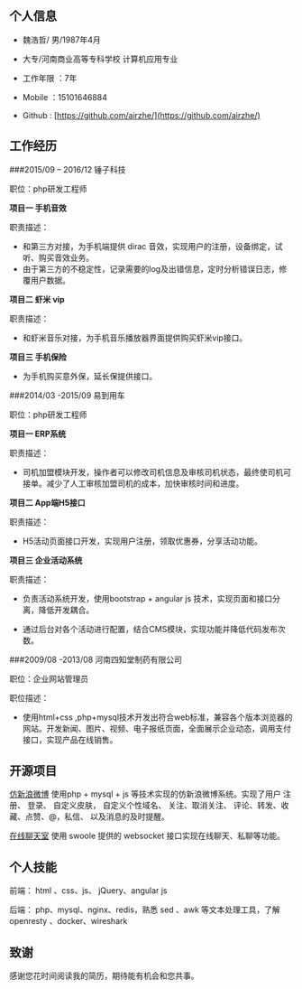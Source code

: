 ## 个人信息

+ 魏浩哲/ 男/1987年4月
+ 大专/河南商业高等专科学校   计算机应用专业    + 工作年限 ：7年+ Mobile  ：15101646884+ Github  : [https://github.com/airzhe/](https://github.com/airzhe/)


## 工作经历

###2015/09 – 2016/12			锤子科技

职位：php研发工程师

**项目一 手机音效**

职责描述：

+ 和第三方对接，为手机端提供 dirac 音效，实现用户的注册，设备绑定，试听、购买音效业务。
+ 由于第三方的不稳定性，记录需要的log及出错信息，定时分析错误日志，修覆用户数据。

**项目二 虾米 vip**

职责描述：

+ 和虾米音乐对接，为手机音乐播放器界面提供购买虾米vip接口。

**项目三 手机保险**

+ 为手机购买意外保，延长保提供接口。

 

###2014/03 -2015/09      易到用车

职位：php研发工程师

**项目一 ERP系统**

职责描述：

+ 司机加盟模块开发，操作者可以修改司机信息及审核司机状态，最终使司机可接单。减少了人工审核加盟司机的成本，加快审核时间和进度。

**项目二 App端H5接口**

职责描述：

+ H5活动页面接口开发，实现用户注册，领取优惠券，分享活动功能。

**项目三 企业活动系统**

职责描述：

+ 负责活动系统开发，使用bootstrap + angular js 技术，实现页面和接口分离，降低开发耦合。

+ 通过后台对各个活动进行配置，结合CMS模块，实现功能并降低代码发布次数。

 
###2009/08 -2013/08     河南四知堂制药有限公司

职位：企业网站管理员

职位描述：

+ 使用html+css ,php+mysql技术开发出符合web标准，兼容各个版本浏览器的网站。开发新闻、图片、视频、电子报纸页面，全面展示企业动态，调用支付接口，实现产品在线销售。

 

## 开源项目

[仿新浪微博](https://github.com/airzhe/weibo)   使用php + mysql + js 等技术实现的仿新浪微博系统。实现了用户 注册、 登录、 自定义皮肤， 自定义个性域名、 关注、取消关注、 评论、转发、收藏、点赞、@，私信、 以及消息的及时提醒。

[在线聊天室](https://github.com/airzhe/BAT-websocket-chat)   使用 swoole  提供的 websocket 接口实现在线聊天、私聊等功能。

 

## 个人技能

前端： html 、css、js、 jQuery、angular js

后端：  php、mysql、nginx、redis，熟悉 sed 、awk 等文本处理工具，了解 openresty 、docker、wireshark

 

## 致谢

感谢您花时间阅读我的简历，期待能有机会和您共事。
